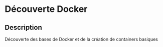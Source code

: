 # Découverte Docker

## Description

Découverte des bases de Docker et de la création de containers basiques
